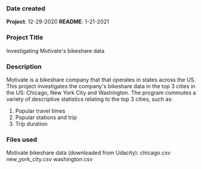 ### Date created
**Project**: 12-29-2020
**README**: 1-21-2021

### Project Title
Investigating Motivate's bikeshare data

### Description
Motivate is a bikeshare company that that operates in states across the US.
This project investigates the company's bikeshare data in the top 3 cities in the US: Chicago, New York City and Washington.
The program commutes a variety of descriptive statistics relating to the top 3 cities, such as:
1. Popular travel times
2. Popular stations and trip
3. Trip duration

### Files used
Motivate bikeshare data (downloaded from Udacity):
chicago.csv
new_york_city.csv
washington.csv
